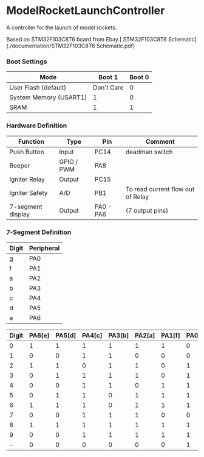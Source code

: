 # ModelRocketLaunchController
A controller for the launch of model rockets.

Based on STM32F103C8T6 board from Ebay.[ STM32F103C8T6 Schematic](./documentation/STM32F103C8T6 Schematic.pdf) 


### Boot Settings
|Mode|Boot 1|Boot 0|
|--|--|--|
|User Flash (default)|Don't Care|0|
|System Memory (USART1)|1|0|
|SRAM|1|1| 


### Hardware Definition
|Function|Type|Pin|Comment|
|--|--|--|--|
|Push Button| Input |PC14| deadman switch|
|Beeper| GPIO / PWM |PA8||
|Igniter Relay| Output |PC15||
|Igniter Safety | A/D |PB1| To read current flow out of Relay|
|7-segment display| Output |PA0 - PA6| (7 output pins)|

### 7-Segment Definition
|Digit|Peripheral|
|--|--|
|g|PA0|
|f|PA1|
|a|PA2|
|b|PA3|
|c|PA4|
|d|PA5|
|e|PA6|

|Digit|PA6[e]|PA5[d]|PA4[c]|PA3[b]|PA2[a]|PA1[f]|PA0[g]|Hex|
|--|--|--|--|--|--|--|--|--|
|0|1|1|1|1|1|1|0|0x7E|
|1|0|0|1|1|0|0|0|0x18|
|2|1|1|0|1|1|0|1|0x6D|
|3|0|1|1|1|1|0|1|0x3D|
|4|0|0|1|1|0|1|1|0x1B|
|5|0|1|1|0|1|1|1|0x37|
|6|1|1|1|0|1|1|1|0x77|
|7|0|0|1|1|1|0|0|0x1C|
|8|1|1|1|1|1|1|1|0x7F|
|9|0|0|1|1|1|1|1|0x1F|
|-|0|0|0|0|0|0|1|0x01|

